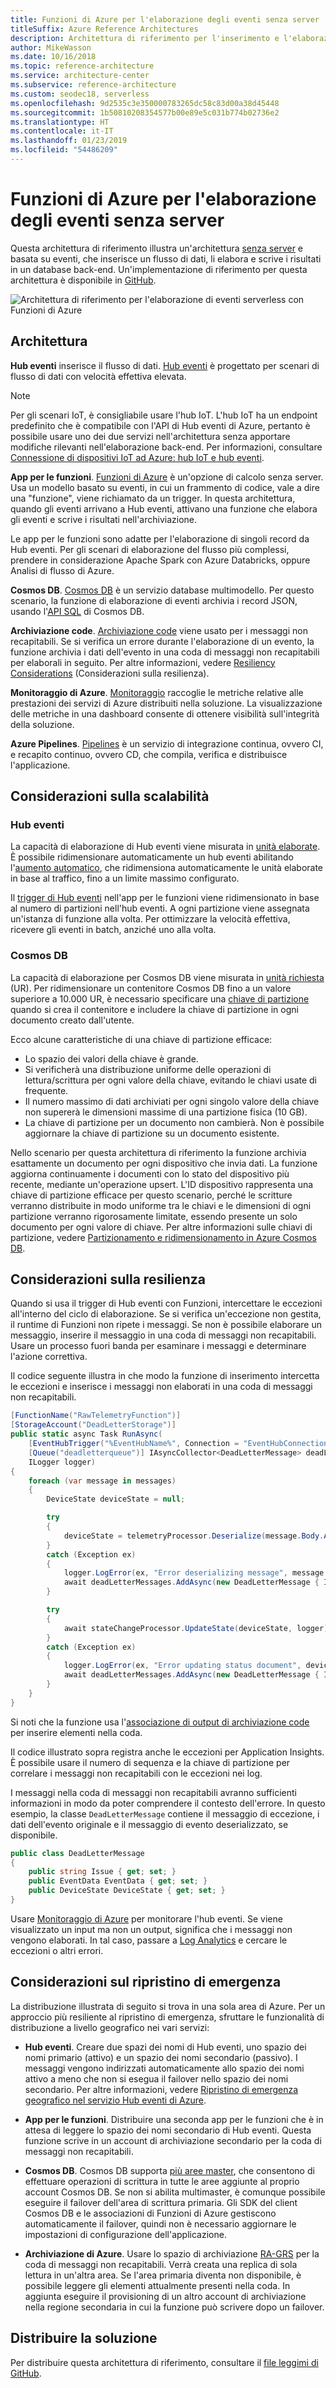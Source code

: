 ```yaml
---
title: Funzioni di Azure per l'elaborazione degli eventi senza server
titleSuffix: Azure Reference Architectures
description: Architettura di riferimento per l'inserimento e l'elaborazione di eventi serverless con Funzioni di Azure.
author: MikeWasson
ms.date: 10/16/2018
ms.topic: reference-architecture
ms.service: architecture-center
ms.subservice: reference-architecture
ms.custom: seodec18, serverless
ms.openlocfilehash: 9d2535c3e350000783265dc58c83d00a38d45448
ms.sourcegitcommit: 1b50810208354577b00e89e5c031b774b02736e2
ms.translationtype: HT
ms.contentlocale: it-IT
ms.lasthandoff: 01/23/2019
ms.locfileid: "54486209"
---
```

# <a name="serverless-event-processing-using-azure-functions"></a>Funzioni di Azure per l'elaborazione degli eventi senza server

Questa architettura di riferimento illustra un'architettura [senza server](https://azure.microsoft.com/solutions/serverless/) e basata su eventi, che inserisce un flusso di dati, li elabora e scrive i risultati in un database back-end. Un'implementazione di riferimento per questa architettura è disponibile in [GitHub][github].

![Architettura di riferimento per l'elaborazione di eventi serverless con Funzioni di Azure](./_images/serverless-event-processing.png)

## <a name="architecture"></a>Architettura

**Hub eventi** inserisce il flusso di dati. [Hub eventi][eh] è progettato per scenari di flusso di dati con velocità effettiva elevata.

> [!NOTE]
> Per gli scenari IoT, è consigliabile usare l'hub IoT. L'hub IoT ha un endpoint predefinito che è compatibile con l'API di Hub eventi di Azure, pertanto è possibile usare uno dei due servizi nell'architettura senza apportare modifiche rilevanti nell'elaborazione back-end. Per informazioni, consultare [Connessione di dispositivi IoT ad Azure: hub IoT e hub eventi][iot].

**App per le funzioni**. [Funzioni di Azure][functions] è un'opzione di calcolo senza server. Usa un modello basato su eventi, in cui un frammento di codice, vale a dire una "funzione", viene richiamato da un trigger. In questa architettura, quando gli eventi arrivano a Hub eventi, attivano una funzione che elabora gli eventi e scrive i risultati nell'archiviazione.

Le app per le funzioni sono adatte per l'elaborazione di singoli record da Hub eventi. Per gli scenari di elaborazione del flusso più complessi, prendere in considerazione Apache Spark con Azure Databricks, oppure Analisi di flusso di Azure.

**Cosmos DB**. [Cosmos DB][cosmosdb] è un servizio database multimodello. Per questo scenario, la funzione di elaborazione di eventi archivia i record JSON, usando l'[API SQL][cosmosdb-sql] di Cosmos DB.

**Archiviazione code**. [Archiviazione code][queue] viene usato per i messaggi non recapitabili. Se si verifica un errore durante l'elaborazione di un evento, la funzione archivia i dati dell'evento in una coda di messaggi non recapitabili per elaborali in seguito. Per altre informazioni, vedere [Resiliency Considerations](#resiliency-considerations) (Considerazioni sulla resilienza).

**Monitoraggio di Azure**. [Monitoraggio][monitor] raccoglie le metriche relative alle prestazioni dei servizi di Azure distribuiti nella soluzione. La visualizzazione delle metriche in una dashboard consente di ottenere visibilità sull'integrità della soluzione.

**Azure Pipelines**. [Pipelines][pipelines] è un servizio di integrazione continua, ovvero CI, e recapito continuo, ovvero CD, che compila, verifica e distribuisce l'applicazione.

## <a name="scalability-considerations"></a>Considerazioni sulla scalabilità

### <a name="event-hubs"></a>Hub eventi

La capacità di elaborazione di Hub eventi viene misurata in [unità elaborate][eh-throughput]. È possibile ridimensionare automaticamente un hub eventi abilitando l'[aumento automatico][eh-autoscale], che ridimensiona automaticamente le unità elaborate in base al traffico, fino a un limite massimo configurato.

Il [trigger di Hub eventi][eh-trigger] nell'app per le funzioni viene ridimensionato in base al numero di partizioni nell'hub eventi. A ogni partizione viene assegnata un'istanza di funzione alla volta. Per ottimizzare la velocità effettiva, ricevere gli eventi in batch, anziché uno alla volta.

### <a name="cosmos-db"></a>Cosmos DB

La capacità di elaborazione per Cosmos DB viene misurata in [unità richiesta][ru] (UR). Per ridimensionare un contenitore Cosmos DB fino a un valore superiore a 10.000 UR, è necessario specificare una [chiave di partizione][partition-key] quando si crea il contenitore e includere la chiave di partizione in ogni documento creato dall'utente.

Ecco alcune caratteristiche di una chiave di partizione efficace:

- Lo spazio dei valori della chiave è grande.
- Si verificherà una distribuzione uniforme delle operazioni di lettura/scrittura per ogni valore della chiave, evitando le chiavi usate di frequente.
- Il numero massimo di dati archiviati per ogni singolo valore della chiave non supererà le dimensioni massime di una partizione fisica (10 GB).
- La chiave di partizione per un documento non cambierà. Non è possibile aggiornare la chiave di partizione su un documento esistente.

Nello scenario per questa architettura di riferimento la funzione archivia esattamente un documento per ogni dispositivo che invia dati. La funzione aggiorna continuamente i documenti con lo stato del dispositivo più recente, mediante un'operazione upsert. L'ID dispositivo rappresenta una chiave di partizione efficace per questo scenario, perché le scritture verranno distribuite in modo uniforme tra le chiavi e le dimensioni di ogni partizione verranno rigorosamente limitate, essendo presente un solo documento per ogni valore di chiave. Per altre informazioni sulle chiavi di partizione, vedere [Partizionamento e ridimensionamento in Azure Cosmos DB][cosmosdb-scale].

## <a name="resiliency-considerations"></a>Considerazioni sulla resilienza

Quando si usa il trigger di Hub eventi con Funzioni, intercettare le eccezioni all'interno del ciclo di elaborazione. Se si verifica un'eccezione non gestita, il runtime di Funzioni non ripete i messaggi. Se non è possibile elaborare un messaggio, inserire il messaggio in una coda di messaggi non recapitabili. Usare un processo fuori banda per esaminare i messaggi e determinare l'azione correttiva.

Il codice seguente illustra in che modo la funzione di inserimento intercetta le eccezioni e inserisce i messaggi non elaborati in una coda di messaggi non recapitabili.

```csharp
[FunctionName("RawTelemetryFunction")]
[StorageAccount("DeadLetterStorage")]
public static async Task RunAsync(
    [EventHubTrigger("%EventHubName%", Connection = "EventHubConnection", ConsumerGroup ="%EventHubConsumerGroup%")]EventData[] messages,
    [Queue("deadletterqueue")] IAsyncCollector<DeadLetterMessage> deadLetterMessages,
    ILogger logger)
{
    foreach (var message in messages)
    {
        DeviceState deviceState = null;

        try
        {
            deviceState = telemetryProcessor.Deserialize(message.Body.Array, logger);
        }
        catch (Exception ex)
        {
            logger.LogError(ex, "Error deserializing message", message.SystemProperties.PartitionKey, message.SystemProperties.SequenceNumber);
            await deadLetterMessages.AddAsync(new DeadLetterMessage { Issue = ex.Message, EventData = message });
        }

        try
        {
            await stateChangeProcessor.UpdateState(deviceState, logger);
        }
        catch (Exception ex)
        {
            logger.LogError(ex, "Error updating status document", deviceState);
            await deadLetterMessages.AddAsync(new DeadLetterMessage { Issue = ex.Message, EventData = message, DeviceState = deviceState });
        }
    }
}
```

Si noti che la funzione usa l'[associazione di output di archiviazione code][queue-binding] per inserire elementi nella coda.

Il codice illustrato sopra registra anche le eccezioni per Application Insights. È possibile usare il numero di sequenza e la chiave di partizione per correlare i messaggi non recapitabili con le eccezioni nei log.

I messaggi nella coda di messaggi non recapitabili avranno sufficienti informazioni in modo da poter comprendere il contesto dell'errore. In questo esempio, la classe `DeadLetterMessage` contiene il messaggio di eccezione, i dati dell'evento originale e il messaggio di evento deserializzato, se disponibile.

```csharp
public class DeadLetterMessage
{
    public string Issue { get; set; }
    public EventData EventData { get; set; }
    public DeviceState DeviceState { get; set; }
}
```

Usare [Monitoraggio di Azure][monitor] per monitorare l'hub eventi. Se viene visualizzato un input ma non un output, significa che i messaggi non vengono elaborati. In tal caso, passare a [Log Analytics][log-analytics] e cercare le eccezioni o altri errori.

## <a name="disaster-recovery-considerations"></a>Considerazioni sul ripristino di emergenza

La distribuzione illustrata di seguito si trova in una sola area di Azure. Per un approccio più resiliente al ripristino di emergenza, sfruttare le funzionalità di distribuzione a livello geografico nei vari servizi:

- **Hub eventi**. Creare due spazi dei nomi di Hub eventi, uno spazio dei nomi primario (attivo) e un spazio dei nomi secondario (passivo). I messaggi vengono indirizzati automaticamente allo spazio dei nomi attivo a meno che non si esegua il failover nello spazio dei nomi secondario. Per altre informazioni, vedere [Ripristino di emergenza geografico nel servizio Hub eventi di Azure][eh-dr].

- **App per le funzioni**. Distribuire una seconda app per le funzioni che è in attesa di leggere lo spazio dei nomi secondario di Hub eventi. Questa funzione scrive in un account di archiviazione secondario per la coda di messaggi non recapitabili.

- **Cosmos DB**. Cosmos DB supporta [più aree master][cosmosdb-geo], che consentono di effettuare operazioni di scrittura in tutte le aree aggiunte al proprio account Cosmos DB. Se non si abilita multimaster, è comunque possibile eseguire il failover dell'area di scrittura primaria. Gli SDK del client Cosmos DB e le associazioni di Funzioni di Azure gestiscono automaticamente il failover, quindi non è necessario aggiornare le impostazioni di configurazione dell'applicazione.

- **Archiviazione di Azure**. Usare lo spazio di archiviazione [RA-GRS][ra-grs] per la coda di messaggi non recapitabili. Verrà creata una replica di sola lettura in un'altra area. Se l'area primaria diventa non disponibile, è possibile leggere gli elementi attualmente presenti nella coda. In aggiunta eseguire il provisioning di un altro account di archiviazione nella regione secondaria in cui la funzione può scrivere dopo un failover.

## <a name="deploy-the-solution"></a>Distribuire la soluzione

Per distribuire questa architettura di riferimento, consultare il [file leggimi di GitHub][readme].

<!-- links -->

[cosmosdb]: /azure/cosmos-db/introduction
[cosmosdb-geo]: /azure/cosmos-db/distribute-data-globally
[cosmosdb-scale]: /azure/cosmos-db/partition-data
[cosmosdb-sql]: /azure/cosmos-db/sql-api-introduction
[eh]: /azure/event-hubs/
[eh-autoscale]: /azure/event-hubs/event-hubs-auto-inflate
[eh-dr]: /azure/event-hubs/event-hubs-geo-dr
[eh-throughput]: /azure/event-hubs/event-hubs-features#throughput-units
[eh-trigger]: /azure/azure-functions/functions-bindings-event-hubs
[functions]: /azure/azure-functions/functions-overview
[iot]: /azure/iot-hub/iot-hub-compare-event-hubs
[log-analytics]: /azure/log-analytics/log-analytics-queries
[monitor]: /azure/azure-monitor/overview
[partition-key]: /azure/cosmos-db/partition-data
[pipelines]: /azure/devops/pipelines/index
[queue]: /azure/storage/queues/storage-queues-introduction
[queue-binding]: /azure/azure-functions/functions-bindings-storage-queue#output
[ra-grs]: /azure/storage/common/storage-redundancy-grs
[ru]: /azure/cosmos-db/request-units

[github]: https://github.com/mspnp/serverless-reference-implementation
[readme]: https://github.com/mspnp/serverless-reference-implementation/blob/master/README.md
